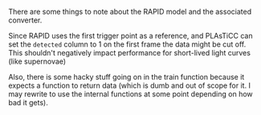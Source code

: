 There are some things to note about the RAPID model and the associated converter. 

Since RAPID uses the first trigger point as a reference, and PLAsTiCC can set the `detected` column
to 1 on the first frame the data might be cut off. This shouldn't negatively impact performance
for short-lived light curves (like supernovae)

Also, there is some hacky stuff going on in the train function because it expects a function
to return data (which is dumb and out of scope for it. I may rewrite to use the internal functions
at some point depending on how bad it gets).